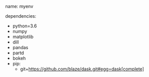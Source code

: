 name: myenv

dependencies:
  - python=3.6
  - numpy
  - matplotlib
  - dill
  - pandas
  - partd
  - bokeh
  - pip:
    - git+https://github.com/blaze/dask.git#egg=dask[complete]
